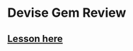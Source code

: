 # Devise Gem Review

## [Lesson here](http://rails.devcamp.com/trails/ruby-gem-reviews/campsites/authentication/guides/devise)